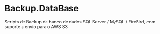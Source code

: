 # Backup.DataBase
Scripts de Backup de banco de dados SQL Server / MySQL / FireBird, com suporte a envio para o AWS S3

